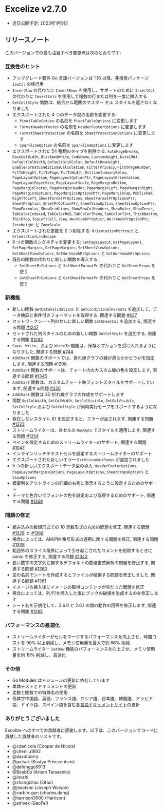 # Excelize v2.7.0

* 近日公開予定: 2023年1月9日

## リリースノート

このバージョンでの最も注目すべき変更点は次のとおりです:

### 互換性のヒント

* アップグレード要件 Go 言語バージョンは 1.16 以降、非推奨パッケージ `ioutil` の移行用
* `InsertRow` の代わりに `InsertRows` を使用し、サポートのために `InsertCol` の代わりに `InsertCols` を使用して複数の行または列を一度に挿入する
* `GetCellStyle` 関数は、結合セル範囲のマスター セル スタイルを返さなくなりました
* エクスポートされた 4 つのデータ型の名前を変更する:
  * `PivotTableOption` の名前を `PivotTableOptions` に変更します
  * `FormatHeaderFooter` の名前を `HeaderFooterOptions` に変更します
  * `FormatSheetProtection` の名前を `SheetProtectionOptions` に変更します
  * `SparklineOption` の名前を `SparklineOptions` に変更します
* エクスポートされた 54 種類のタイプを削除する: `AutoPageBreaks`, `BaseColWidth`, `BlackAndWhite`, `CodeName`, `CustomHeight`, `Date1904`, `DefaultColWidth`, `DefaultGridColor`, `DefaultRowHeight`, `EnableFormatConditionsCalculation`, `FilterPrivacy`, `FirstPageNumber`, `FitToHeight`, `FitToPage`, `FitToWidth`, `OutlineSummaryBelow`, `PageLayoutOption`, `PageLayoutOptionPtr`, `PageLayoutOrientation`, `PageLayoutPaperSize`, `PageLayoutScale`, `PageMarginBottom`, `PageMarginFooter`, `PageMarginHeader`, `PageMarginLeft`, `PageMarginRight`, `PageMarginsOptions`, `PageMarginsOptionsPtr`, `PageMarginTop`, `Published`, `RightToLeft`, `SheetFormatPrOptions`, `SheetFormatPrOptionsPtr`, `SheetPrOption`, `SheetPrOptionPtr`, `SheetViewOption`, `SheetViewOptionPtr`, `ShowFormulas`, `ShowGridLines`, `ShowRowColHeaders`, `ShowRuler`, `ShowZeros`, `TabColorIndexed`, `TabColorRGB`, `TabColorTheme`, `TabColorTint`, `ThickBottom`, `ThickTop`, `TopLeftCell`, `View`, `WorkbookPrOption`, `WorkbookPrOptionPtr`, `ZeroHeight` と `ZoomScale`
* エクスポートされた定数を 2 つ削除する: `OrientationPortrait` と `OrientationLandscape`
* 8 つの関数のシグネチャを変更する: `SetPageLayout`, `GetPageLayout`, `SetPageMargins`, `GetPageMargins`, `SetSheetViewOptions`, `GetSheetViewOptions`, `SetWorkbookPrOptions` と `GetWorkbookPrOptions`
* 既存の関数の代わりに新しい関数を導入する:
  * `SetSheetPrOptions` と `SetSheetFormatPr` の代わりに `SetSheetProps` を使う
  * `GetSheetPrOptions` と `GetSheetFormatPr` の代わりに `GetSheetProps` を使う

### 新機能

* 新しい関数 `GetDataValidations` と `GetConditionalFormats` を追加して、データ検証と条件付きフォーマットを取得する, 関連する問題 [#827](https://github.com/xuri/excelize/issues/827)
* セットワークシート列のセルに新しい関数 `SetSheetCol` を追加する, 関連する問題 [#1247](https://github.com/xuri/excelize/issues/1247)
* セットされた列スタイルのための新しい関数 `GetColStyle` を追加する, 関連する問題 [#1293](https://github.com/xuri/excelize/issues/1293)
* `Save`、`Write`、および `WriteTo` 機能は、保存オプションを受け入れるようになりました, 関連する問題 [#744](https://github.com/xuri/excelize/issues/744)
* `AddChart` 関数のサポートでは、折れ線グラフの線が滑らかかどうかを指定します, 関連する問題 [#1290](https://github.com/xuri/excelize/issues/1290)
* `AddChart` 関数のサポートは、チャート内のカスタム線の色を設定します, 関連する問題 [#1345](https://github.com/xuri/excelize/issues/1345)
* `AddChart` 関数は、カスタムチャート軸フォントスタイルをサポートしています, 関連する問題 [#320](https://github.com/xuri/excelize/issues/320)
* `AddChart` 関数は 3D 折れ線グラフの作成をサポートします
* 関数 `SetColWidth`, `GetColWidth`, `SetColVisible`, `GetColVisible`, `SetColStyle` および `GetColStyle` が同時実行セーフをサポートするようになりました
* 存在しないスタイル ID を設定すると、エラーが返されます, 関連する問題 [#1323](https://github.com/xuri/excelize/issues/1323)
* ストリームライターは、各セルの `RowOpts` でスタイルを適用します, 関連する問題 [#1354](https://github.com/xuri/excelize/issues/1354)
* ペインを設定するためのストリームライターのサポート, 関連する問題 [#1047](https://github.com/xuri/excelize/issues/1047)
* インラインリッチテキストセルを設定するストリームライターのサポート
* エクスポートされた新しいエラー `ErrStreamSetPanes` が追加されました
* 5 つの新しいエクスポートデータ型の導入: `HeaderFooterOptions`, `PageLayoutMarginsOptions`, `PageLayoutOptions`, `SheetPropsOptions` と `ViewOptions`
* 概要列をアウトラインの詳細の右側に表示するように設定するためのサポート
* テーマと色合いでフォントの色を設定および取得するためのサポート, 関連する問題 [#1369](https://github.com/xuri/excelize/issues/1369)

### 問題の修正

* 組み込みの数値形式での 10 進数形式の丸めの問題を修正, 関連する問題 [#1328](https://github.com/xuri/excelize/issues/1328) と [#1368](https://github.com/xuri/excelize/issues/1368)
* 場合によっては、AM/PM 番号形式の適用に関する問題を修正, 関連する問題 [#1338](https://github.com/xuri/excelize/issues/1338)
* 範囲外のスライス境界によって引き起こされたコメントを削除するときに panic を修正する, 関連する問題 [#1343](https://github.com/xuri/excelize/issues/1343)
* 長い数字の文字列に関するデフォルトの数値書式解析の問題を修正する, 関連する問題 [#1360](https://github.com/xuri/excelize/issues/1360)
* 空の名前でシートを作成するとファイルが破損する問題を修正しました, 関連する問題 [#1361](https://github.com/xuri/excelize/issues/1361)
* イメージの挿入後にイメージの取得コンテンツが空だった問題を修正
* 場合によっては、列/行を挿入した後にブックの破損を生成するのを修正します
* シート名を正規化して、2.6.0 と 2.6.1 の間の動作の回帰を修正します, 関連する問題 [#1365](https://github.com/xuri/excelize/issues/1365)

### パフォーマンスの最適化

* ストリームライターがセルをマージするパフォーマンスを向上させ、時間コストを 90% 以上削減し、メモリ使用量を最大で約 86% 削減
* ストリームライター `SetRow` 機能のパフォーマンスを向上させ、メモリ使用量を約 19% 削減し、高速化

### その他

* Go Modules はモジュールの更新に依存しています
* 単体テストとドキュメントの更新
* 変数と関数での特殊名の使用
* 簡体字中国語、英語、フランス語、ロシア語、日本語、韓国語、アラビア語、ドイツ語、スペイン語を含む[多言語ドキュメントサイト](https://xuri.me/excelize)の更新

### ありがとうございました

Excelize へのすべての貢献者に感謝します。以下は、このバージョンでコードに貢献した貢献者のリストです。

* @cdenicola (Cooper de Nicola)
* @chenliu1993
* @davidborry
* @patsak (Kostya Privezentsev)
* @dafengge0913
* @Beeb0p (Artem Tarasenko)
* @invzhi
* @zhangzitao (Zitao)
* @jtwatson (Joseph Watson)
* @carbin-gun (charles.deng)
* @harrison3000 (Harrison)
* @strivek (GaoFei)
